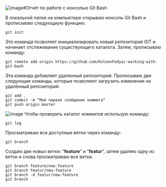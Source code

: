 ![image](https://github.com/KulnevFedya/-working-with-git-bash/assets/127484484/d9cb5ac3-e2ce-46ab-9868-6cb88a941b4a)#Отчёт по работе с консолью Git Bash

В локальной папке на компьютере открываю консоль Git Bash и прописываю следующиую функцию:
```
git init
```
Это команда позволяет инициализировать новый репозиторий GIT и начинает отслеживание существующего каталога. 
Затем, прописываю команду:
```
git remote add origin https://github.com/KulnevFedya/-working-with-git-bash
```
Эта команда добавляет удаленный репозиторий.
Прописываю две следующие команды, которые позволяют загрузить изменения на удалённый репозиторий:
```
git add .
git commit -m “Моё первое сообщение коммита“
git push origin master
```
![image](https://github.com/KulnevFedya/-working-with-git-bash/assets/127484484/02306c13-64a0-4950-a077-7b067d4ec184)
Чтобы проверить каталог коммитов использую команду:
```
git log
```
Просматриваю все доступные ветки через команду:
```
git branch
```
Создаю две новых ветки: “**feature**” и “**featur**”, затем удаляю одну из веток и снова просматриваю все ветки.
```
git branch feature/new-feature
git branch featur/new-feature
git branch -d featur/new-feature
git branch
```

